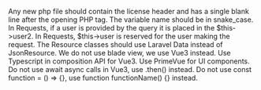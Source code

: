 Any new php file should contain the license header and has a single blank line after the opening PHP tag.
The variable name should be in snake_case.
In Requests, if a user is provided by the query it is placed in the $this->user2.
In Requests, $this->user is reserved for the user making the request.
The Resource classes should use Laravel Data instead of JsonResource.
We do not use blade view, we use Vue3 instead.
Use Typescript in composition API for Vue3. Use PrimeVue for UI components.
Do not use await async calls in Vue3, use .then() instead.
Do not use const function = () => {}, use function functionName() {} instead.